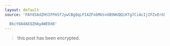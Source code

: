 ```yaml
---
layout: default
source: 'FAYdSAdZHSIFPm5fJywCBgQqLFIAZFobMUsnGB9WUQQiKTg7CiAcIjIFZxErGS4QVTgdKFReTFFZ

  BkcYOAdAEQZHAyAWEDd8'
---
```


> this post has been encrypted.